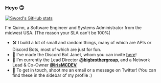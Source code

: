 ### Heyo 🙃

[![Sword's GitHub stats](https://github-readme-stats.vercel.app/api?username=The1Sword&show_icons=true&count_private=true&theme=synthwave&include_all_commits=true)](https://github.com/The1Sword)

I'm Quinn, a Software Engineer and Systems Administrator from the midwest USA. (The reason your SLA can't be 100%)

 - 🛠️ I build a lot of small and random things, many of which are APIs or Discord Bots, most of which are just for fun.
 - 🤖 I've made the Discord Bot Janet, whom you can invite [here](https://go.sword.wtf/invjanet)!
 - 🏢 I'm currently the Lead Director [**@bigbrothergroup**](https://github.com/bigbrothergroup), and a Network Lead & Co-Owner [**@IrisMCDEV**](https://github.com/IrisMCDEV)
 - 📧 To get in touch, shoot me an email or a message on Twitter! (You can find these in the sidebar of my profile :)
